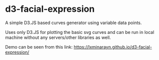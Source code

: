 # d3-facial-expression
A simple D3.JS based curves generator using variable data points.

Uses only D3.JS for plotting the basic svg curves and can be run in local machine without any servers/other libraries as well.

Demo can be seen from this link: https://lxminarayn.github.io/d3-facial-expression/
